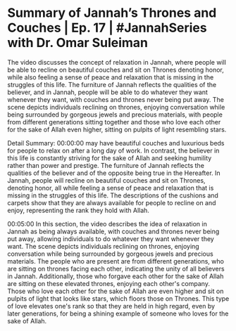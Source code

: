 # Summary of Jannah’s Thrones and Couches  | Ep. 17 | #JannahSeries with Dr. Omar Suleiman

The video discusses the concept of relaxation in Jannah, where people will be able to recline on beautiful couches and sit on Thrones denoting honor, while also feeling a sense of peace and relaxation that is missing in the struggles of this life. The furniture of Jannah reflects the qualities of the believer, and in Jannah, people will be able to do whatever they want whenever they want, with couches and thrones never being put away. The scene depicts individuals reclining on thrones, enjoying conversation while being surrounded by gorgeous jewels and precious materials, with people from different generations sitting together and those who love each other for the sake of Allah even higher, sitting on pulpits of light resembling stars.

Detail Summary: 
00:00:00
may have beautiful couches and luxurious beds for people to relax on after a long day of work. In contrast, the believer in this life is constantly striving for the sake of Allah and seeking humility rather than power and prestige. The furniture of Jannah reflects the qualities of the believer and of the opposite being true in the Hereafter. In Jannah, people will recline on beautiful couches and sit on Thrones, denoting honor, all while feeling a sense of peace and relaxation that is missing in the struggles of this life. The descriptions of the cushions and carpets show that they are always available for people to recline on and enjoy, representing the rank they hold with Allah.

00:05:00
In this section, the video describes the idea of relaxation in Jannah as being always available, with couches and thrones never being put away, allowing individuals to do whatever they want whenever they want. The scene depicts individuals reclining on thrones, enjoying conversation while being surrounded by gorgeous jewels and precious materials. The people who are present are from different generations, who are sitting on thrones facing each other, indicating the unity of all believers in Jannah. Additionally, those who forgave each other for the sake of Allah are sitting on these elevated thrones, enjoying each other's company. Those who love each other for the sake of Allah are even higher and sit on pulpits of light that looks like stars, which floors those on Thrones. This type of love elevates one's rank so that they are held in high regard, even by later generations, for being a shining example of someone who loves for the sake of Allah.

